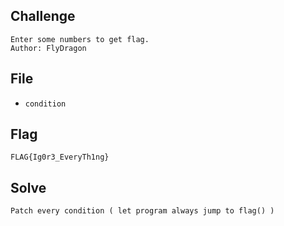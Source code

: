 ## Challenge
```
Enter some numbers to get flag.   
Author: FlyDragon
```
## File
- `condition`
## Flag
```
FLAG{Ig0r3_EveryTh1ng}
```
## Solve
```
Patch every condition ( let program always jump to flag() )
```
